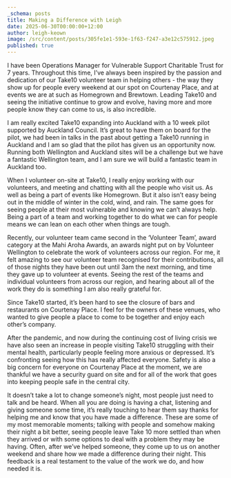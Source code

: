 ```yaml
---
_schema: posts
title: Making a Difference with Leigh
date: 2025-06-30T00:00:00+12:00
author: leigh-keown
image: /src/content/posts/305fe1e1-593e-1f63-f247-a3e12c575912.jpeg
published: true
---
```

I have been Operations Manager for Vulnerable Support Charitable Trust for 7 years. Throughout this time, I’ve always been inspired by the passion and dedication of our Take10 volunteer team in helping others - the way they show up for people every weekend at our spot on Courtenay Place, and at events we are at such as Homegrown and Brewtown. Leading Take10 and seeing the initiative continue to grow and evolve, having more and more people know they can come to us, is also incredible.

I am really excited Take10 expanding into Auckland with a 10 week pilot supported by Auckland Council. It’s great to have them on board for the pilot, we had been in talks in the past about getting a Take10 running in Auckland and I am so glad that the pilot has given us an opportunity now. Running both Wellington and Auckland sites will be a challenge but we have a fantastic Wellington team, and I am sure we will build a fantastic team in Auckland too.

When I volunteer on-site at Take10, I really enjoy working with our volunteers, and meeting and chatting with all the people who visit us. As well as being a part of events like Homegrown. But it also isn’t easy being out in the middle of winter in the cold, wind, and rain. The same goes for seeing people at their most vulnerable and knowing we can’t always help. Being a part of a team and working together to do what we can for people means we can lean on each other when things are tough.

Recently, our volunteer team came second in the ‘Volunteer Team’, award category at the Mahi Aroha Awards, an awards night put on by Volunteer Wellington to celebrate the work of volunteers across our region. For me, it felt amazing to see our volunteer team recognised for their contributions, all of those nights they have been out until 3am the next morning, and time they gave up to volunteer at events. Seeing the rest of the teams and individual volunteers from across our region, and hearing about all of the work they do is something I am also really grateful for.

Since Take10 started, it’s been hard to see the closure of bars and restaurants on Courtenay Place. I feel for the owners of these venues, who wanted to give people a place to come to be together and enjoy each other’s company.

After the pandemic, and now during the continuing cost of living crisis we have also seen an increase in people visiting Take10 struggling with their mental health, particularly people feeling more anxious or depressed. It’s confronting seeing how this has really affected everyone. Safety is also a big concern for everyone on Courtenay Place at the moment, we are thankful we have a security guard on site and for all of the work that goes into keeping people safe in the central city.

It doesn’t take a lot to change someone’s night, most people just need to talk and be heard. When all you are doing is having a chat, listening and giving someone some time, it’s really touching to hear them say thanks for helping me and know that you have made a difference. These are some of my most memorable moments; talking with people and somehow making their night a bit better, seeing people leave Take 10 more settled than when they arrived or with some options to deal with a problem they may be having. Often, after we’ve helped someone, they come up to us on another weekend and share how we made a difference during their night. This feedback is a real testament to the value of the work we do, and how needed it is.